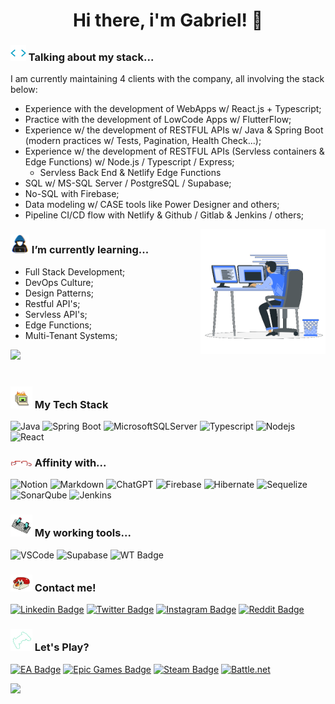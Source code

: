 <h1 align="center"><b>Hi there, i'm Gabriel! 👋</b></h1>

### <picture><img src="./assets/mdImages/code.gif" width ="25"></picture> Talking about my stack...

I am currently maintaining 4 clients with the company, all involving the stack below:

- Experience with the development of WebApps w/ React.js + Typescript;
- Practice with the development of LowCode Apps w/ FlutterFlow;
- Experience w/ the development of RESTFUL APIs w/ Java & Spring Boot (modern practices w/ Tests, Pagination, Health Check...);
- Experience w/ the development of RESTFUL APIs (Servless containers & Edge Functions) w/ Node.js / Typescript / Express;
  - Servless Back End & Netlify Edge Functions
- SQL w/ MS-SQL Server / PostgreSQL / Supabase;
- No-SQL with Firebase;
- Data modeling w/ CASE tools like Power Designer and others;
- Pipeline CI/CD flow with Netlify & Github / Gitlab & Jenkins / others;

<picture><img align="right" src="./assets/mdImages/Right_Side.gif" width = 200px></picture>

### <picture><img src = "./assets/mdImages/about_me.gif" width = 30px></picture> I’m currently learning...

- Full Stack Development;
- DevOps Culture;
- Design Patterns;
- Restful API's;
- Servless API's;
- Edge Functions; 
- Multi-Tenant Systems;

<img src="https://user-images.githubusercontent.com/73097560/115834477-dbab4500-a447-11eb-908a-139a6edaec5c.gif"><br><br>

### <picture><img src = "./assets/mdImages/pc-burning-pixel.gif" width = 35px></picture> My Tech Stack

![Java](https://img.shields.io/badge/java-%23ED8B00.svg?style=for-the-badge&logo=openjdk&logoColor=white)
![Spring Boot](https://img.shields.io/badge/Spring%20Boot-6DB33F.svg?style=for-the-badge&logo=Spring-Boot&logoColor=black)
![MicrosoftSQLServer](https://img.shields.io/badge/Microsoft%20SQL%20Server-CC2927?style=for-the-badge&logo=microsoft%20sql%20server&logoColor=white)
![Typescript](https://img.shields.io/badge/TypeScript-3178C6.svg?style=for-the-badge&logo=TypeScript&logoColor=white)
![Nodejs](https://img.shields.io/badge/Node.js-339933.svg?style=for-the-badge&logo=nodedotjs&logoColor=white)
![React](https://img.shields.io/badge/React-61DAFB.svg?style=for-the-badge&logo=React&logoColor=black)

### <picture><img src = "./assets/mdImages/affinity.gif" width = 35px></picture> Affinity with...

![Notion](https://img.shields.io/badge/Notion-%23000000.svg?style=for-the-badge&logo=notion&logoColor=white)
![Markdown](https://img.shields.io/badge/Markdown-000000.svg?style=for-the-badge&logo=Markdown&logoColor=white)
![ChatGPT](https://img.shields.io/badge/chatGPT-74aa9c?style=for-the-badge&logo=openai&logoColor=white)
![Firebase](https://img.shields.io/badge/firebase-%23039BE5.svg?style=for-the-badge&logo=firebase)
![Hibernate](https://img.shields.io/badge/Hibernate-59666C?style=for-the-badge&logo=Hibernate&logoColor=white)
![Sequelize](https://img.shields.io/badge/Sequelize-52B0E7?style=for-the-badge&logo=Sequelize&logoColor=white)
![SonarQube](https://img.shields.io/badge/SonarQube-black?style=for-the-badge&logo=sonarqube&logoColor=4E9BCD)
![Jenkins](https://img.shields.io/badge/jenkins-%232C5263.svg?style=for-the-badge&logo=jenkins&logoColor=white)

### <picture><img src = "./assets/mdImages/keyboard.gif" width = 35px></picture> My working tools...

![VSCode](https://img.shields.io/badge/Visual%20Studio%20Code-007ACC.svg?style=for-the-badge&logo=Visual-Studio-Code&logoColor=white)
![Supabase](https://img.shields.io/badge/-Supabase-282828?style=flat&logo=supabase&logoColor=3FCF8E)
![WT Badge](https://img.shields.io/badge/Windows%20Terminal-4D4D4D.svg?style=for-the-badge&logo=Windows-Terminal&logoColor=white)

### <picture><img src = "./assets/mdImages/phone.gif" width = 35px></picture> Contact me!

[![Linkedin Badge](https://img.shields.io/badge/LinkedIn-0A66C2.svg?style=for-the-badge&logo=LinkedIn&logoColor=white)](https://www.linkedin.com/in/gabrielm-dev/)
[![Twitter Badge](https://img.shields.io/badge/Twitter-1DA1F2.svg?style=for-the-badge&logo=Twitter&logoColor=white)](https://twitter.com/gabrielm_dev)
[![Instagram Badge](https://img.shields.io/badge/Instagram-E4405F.svg?style=for-the-badge&logo=Instagram&logoColor=white)](https://instagram.com/gabrielm_dev/)
[![Reddit Badge](https://img.shields.io/badge/Reddit-FF4500.svg?style=for-the-badge&logo=Reddit&logoColor=white)](reddit.com/gabrielmg_dev)

### <picture><img src = "./assets/mdImages/joystick3.gif" width = 35px></picture> Let's Play?

[![EA Badge](https://img.shields.io/badge/EA-000000.svg?style=for-the-badge&logo=EA&logoColor=white)]()
[![Epic Games Badge](https://img.shields.io/badge/Epic%20Games-313131.svg?style=for-the-badge&logo=Epic-Games&logoColor=white)]()
[![Steam Badge](https://img.shields.io/badge/Steam-000000.svg?style=for-the-badge&logo=Steam&logoColor=whitehttps://img.shields.io/badge/Steam-000000.svg?style=for-the-badge&logo=Steam&logoColor=white)]()
[![Battle.net](https://img.shields.io/badge/Battle.net-148EFF.svg?style=for-the-badge&logo=battledotnet&logoColor=white)]()

<img src="https://user-images.githubusercontent.com/73097560/115834477-dbab4500-a447-11eb-908a-139a6edaec5c.gif">

<link rel="stylesheet" href="https://fonts.googleapis.com/css2?family=Material+Symbols+Outlined:opsz,wght,FILL,GRAD@20..48,100..700,0..1,-50..200" />
